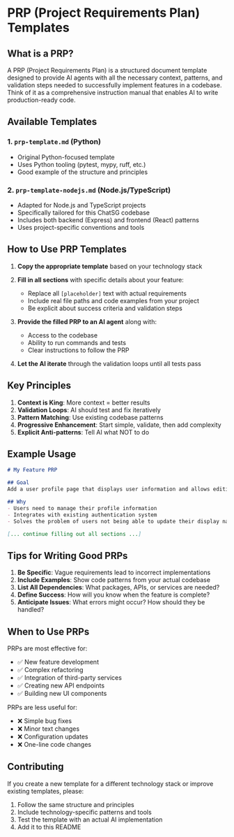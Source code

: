 # PRP (Project Requirements Plan) Templates

## What is a PRP?

A PRP (Project Requirements Plan) is a structured document template designed to provide AI agents with all the necessary context, patterns, and validation steps needed to successfully implement features in a codebase. Think of it as a comprehensive instruction manual that enables AI to write production-ready code.

## Available Templates

### 1. `prp-template.md` (Python)
- Original Python-focused template
- Uses Python tooling (pytest, mypy, ruff, etc.)
- Good example of the structure and principles

### 2. `prp-template-nodejs.md` (Node.js/TypeScript)
- Adapted for Node.js and TypeScript projects
- Specifically tailored for this ChatSG codebase
- Includes both backend (Express) and frontend (React) patterns
- Uses project-specific conventions and tools

## How to Use PRP Templates

1. **Copy the appropriate template** based on your technology stack
2. **Fill in all sections** with specific details about your feature:
   - Replace all `[placeholder]` text with actual requirements
   - Include real file paths and code examples from your project
   - Be explicit about success criteria and validation steps

3. **Provide the filled PRP to an AI agent** along with:
   - Access to the codebase
   - Ability to run commands and tests
   - Clear instructions to follow the PRP

4. **Let the AI iterate** through the validation loops until all tests pass

## Key Principles

1. **Context is King**: More context = better results
2. **Validation Loops**: AI should test and fix iteratively
3. **Pattern Matching**: Use existing codebase patterns
4. **Progressive Enhancement**: Start simple, validate, then add complexity
5. **Explicit Anti-patterns**: Tell AI what NOT to do

## Example Usage

```markdown
# My Feature PRP

## Goal
Add a user profile page that displays user information and allows editing

## Why
- Users need to manage their profile information
- Integrates with existing authentication system
- Solves the problem of users not being able to update their display name

[... continue filling out all sections ...]
```

## Tips for Writing Good PRPs

1. **Be Specific**: Vague requirements lead to incorrect implementations
2. **Include Examples**: Show code patterns from your actual codebase
3. **List All Dependencies**: What packages, APIs, or services are needed?
4. **Define Success**: How will you know when the feature is complete?
5. **Anticipate Issues**: What errors might occur? How should they be handled?

## When to Use PRPs

PRPs are most effective for:
- ✅ New feature development
- ✅ Complex refactoring
- ✅ Integration of third-party services
- ✅ Creating new API endpoints
- ✅ Building new UI components

PRPs are less useful for:
- ❌ Simple bug fixes
- ❌ Minor text changes
- ❌ Configuration updates
- ❌ One-line code changes

## Contributing

If you create a new template for a different technology stack or improve existing templates, please:
1. Follow the same structure and principles
2. Include technology-specific patterns and tools
3. Test the template with an actual AI implementation
4. Add it to this README 